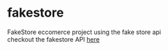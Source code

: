 # fakestore
FakeStore eccomerce project using the fake store api  
checkout the fakestore API [here](https://fakestoreapi.com/)


